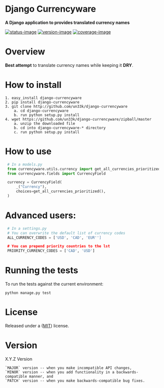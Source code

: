 Django Currencyware
====================

**A Django application to provides translated currency names**

[![status-image]][status-link]
[![version-image]][version-link]
[![coverage-image]][coverage-link]

Overview
====================

**Best attempt** to translate currency names while keeping it **DRY**.


How to install
====================

    1. easy_install django-currencyware
    2. pip install django-currencyware
    3. git clone http://github.com/un33k/django-currencyware
        a. cd django-currencyware
        b. run python setup.py install
    4. wget https://github.com/un33k/django-currencyware/zipball/master
        a. unzip the downloaded file
        b. cd into django-currencyware-* directory
        c. run python setup.py install


How to use
====================

   ```python
    # In a models.py
    from currencyware.utils.currency import get_all_currencies_prioritized
    from currencyware.fields import CurrencyField

    currency = CurrencyField(
        _("Currency"),
        choices=get_all_currencies_prioritized(),
    )
   ```

Advanced users:
====================

   ```python
    # In a settings.py
    # You can overwrite the default list of currency codes
    ALL_CURRENCY_CODES = ['USD', 'CAD', 'EUR'']

    # You can prepend priority countries to the lst
    PRIORITY_CURRENCY_CODES = ['CAD', 'USD']
   ```

Running the tests
====================

To run the tests against the current environment:

    python manage.py test


License
====================

Released under a ([MIT](LICENSE)) license.


Version
====================
X.Y.Z Version

    `MAJOR` version -- when you make incompatible API changes,
    `MINOR` version -- when you add functionality in a backwards-compatible manner, and
    `PATCH` version -- when you make backwards-compatible bug fixes.

[status-image]: https://secure.travis-ci.org/un33k/django-currencyware.png?branch=master
[status-link]: http://travis-ci.org/un33k/django-currencyware?branch=master

[version-image]: https://img.shields.io/pypi/v/django-currencyware.svg
[version-link]: https://pypi.python.org/pypi/django-currencyware

[coverage-image]: https://coveralls.io/repos/un33k/django-currencyware/badge.svg
[coverage-link]: https://coveralls.io/r/un33k/django-currencyware

[download-image]: https://img.shields.io/pypi/dm/django-currencyware.svg
[download-link]: https://pypi.python.org/pypi/django-currencyware
